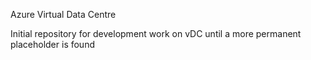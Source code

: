 Azure Virtual Data Centre 

Initial repository for development work on vDC until a more permanent placeholder is found




